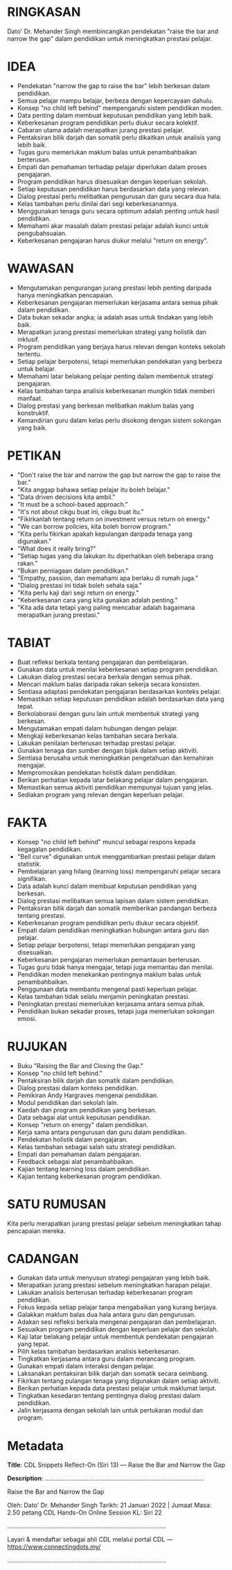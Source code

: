 # RINGKASAN
Dato' Dr. Mehander Singh membincangkan pendekatan "raise the bar and narrow the gap" dalam pendidikan untuk meningkatkan prestasi pelajar.

# IDEA
- Pendekatan "narrow the gap to raise the bar" lebih berkesan dalam pendidikan.
- Semua pelajar mampu belajar, berbeza dengan kepercayaan dahulu.
- Konsep "no child left behind" mempengaruhi sistem pendidikan moden.
- Data penting dalam membuat keputusan pendidikan yang lebih baik.
- Keberkesanan program pendidikan perlu diukur secara kolektif.
- Cabaran utama adalah merapatkan jurang prestasi pelajar.
- Pentaksiran bilik darjah dan somatik perlu dikaitkan untuk analisis yang lebih baik.
- Tugas guru memerlukan maklum balas untuk penambahbaikan berterusan.
- Empati dan pemahaman terhadap pelajar diperlukan dalam proses pengajaran.
- Program pendidikan harus disesuaikan dengan keperluan sekolah.
- Setiap keputusan pendidikan harus berdasarkan data yang relevan.
- Dialog prestasi perlu melibatkan pengurusan dan guru secara dua hala.
- Kelas tambahan perlu dinilai dari segi keberkesanannya.
- Menggunakan tenaga guru secara optimum adalah penting untuk hasil pendidikan.
- Memahami akar masalah dalam prestasi pelajar adalah kunci untuk pengubahsuaian.
- Keberkesanan pengajaran harus diukur melalui "return on energy".

# WAWASAN
- Mengutamakan pengurangan jurang prestasi lebih penting daripada hanya meningkatkan pencapaian.
- Keberkesanan pengajaran memerlukan kerjasama antara semua pihak dalam pendidikan.
- Data bukan sekadar angka; ia adalah asas untuk tindakan yang lebih baik.
- Merapatkan jurang prestasi memerlukan strategi yang holistik dan inklusif.
- Program pendidikan yang berjaya harus relevan dengan konteks sekolah tertentu.
- Setiap pelajar berpotensi, tetapi memerlukan pendekatan yang berbeza untuk belajar.
- Memahami latar belakang pelajar penting dalam membentuk strategi pengajaran.
- Kelas tambahan tanpa analisis keberkesanan mungkin tidak memberi manfaat.
- Dialog prestasi yang berkesan melibatkan maklum balas yang konstruktif.
- Kemandirian guru dalam kelas perlu disokong dengan sistem sokongan yang baik.

# PETIKAN
- "Don't raise the bar and narrow the gap but narrow the gap to raise the bar."
- "Kita anggap bahawa setiap pelajar itu boleh belajar."
- "Data driven decisions kita ambil."
- "It must be a school-based approach."
- "It's not about cikgu buat ini, cikgu buat itu."
- "Fikirkanlah tentang return on investment versus return on energy."
- "We can borrow policies, kita boleh borrow program."
- "Kita perlu fikirkan apakah kepulangan daripada tenaga yang digunakan."
- "What does it really bring?"
- "Setiap tugas yang dia lakukan itu diperhatikan oleh beberapa orang rakan."
- "Bukan perniagaan dalam pendidikan."
- "Empathy, passion, dan memahami apa berlaku di rumah juga."
- "Dialog prestasi ini tidak boleh sehala saja."
- "Kita perlu kaji dari segi return on energy."
- "Keberkesanan cara yang kita gunakan adalah penting."
- "Kita ada data tetapi yang paling mencabar adalah bagaimana merapatkan jurang prestasi."

# TABIAT
- Buat refleksi berkala tentang pengajaran dan pembelajaran.
- Gunakan data untuk menilai keberkesanan setiap program pendidikan.
- Lakukan dialog prestasi secara berkala dengan semua pihak.
- Mencari maklum balas daripada rakan sekerja secara konsisten.
- Sentiasa adaptasi pendekatan pengajaran berdasarkan konteks pelajar.
- Memastikan setiap keputusan pendidikan adalah berdasarkan data yang tepat.
- Berkolaborasi dengan guru lain untuk membentuk strategi yang berkesan.
- Mengutamakan empati dalam hubungan dengan pelajar.
- Mengkaji keberkesanan kelas tambahan secara berkala.
- Lakukan penilaian berterusan terhadap prestasi pelajar.
- Gunakan tenaga dan sumber dengan bijak dalam setiap aktiviti.
- Sentiasa berusaha untuk meningkatkan pengetahuan dan kemahiran mengajar.
- Mempromosikan pendekatan holistik dalam pendidikan.
- Berikan perhatian kepada latar belakang pelajar dalam pengajaran.
- Memastikan semua aktiviti pendidikan mempunyai tujuan yang jelas.
- Sediakan program yang relevan dengan keperluan pelajar.

# FAKTA
- Konsep "no child left behind" muncul sebagai respons kepada kegagalan pendidikan.
- "Bell curve" digunakan untuk menggambarkan prestasi pelajar dalam statistik.
- Pembelajaran yang hilang (learning loss) mempengaruhi pelajar secara signifikan.
- Data adalah kunci dalam membuat keputusan pendidikan yang berkesan.
- Dialog prestasi melibatkan semua lapisan dalam sistem pendidikan.
- Pentaksiran bilik darjah dan somatik memberikan pandangan berbeza tentang prestasi.
- Keberkesanan program pendidikan perlu diukur secara objektif.
- Empati dalam pendidikan meningkatkan hubungan antara guru dan pelajar.
- Setiap pelajar berpotensi, tetapi memerlukan pengajaran yang disesuaikan.
- Keberkesanan pengajaran memerlukan pemantauan berterusan.
- Tugas guru tidak hanya mengajar, tetapi juga memantau dan menilai.
- Pendidikan moden menekankan pentingnya maklum balas untuk penambahbaikan.
- Penggunaan data membantu mengenal pasti keperluan pelajar.
- Kelas tambahan tidak selalu menjamin peningkatan prestasi.
- Peningkatan prestasi memerlukan kerjasama antara semua pihak.
- Pendidikan bukan sekadar proses, tetapi juga memerlukan sokongan emosi.

# RUJUKAN
- Buku "Raising the Bar and Closing the Gap."
- Konsep "no child left behind."
- Pentaksiran bilik darjah dan somatik dalam pendidikan.
- Dialog prestasi dalam konteks pendidikan.
- Pemikiran Andy Hargraves mengenai pendidikan.
- Modul pendidikan dari sekolah lain.
- Kaedah dan program pendidikan yang berkesan.
- Data sebagai alat untuk keputusan pendidikan.
- Konsep "return on energy" dalam pendidikan.
- Kerja sama antara pengurusan dan guru dalam pendidikan.
- Pendekatan holistik dalam pengajaran.
- Kelas tambahan sebagai salah satu strategi pendidikan.
- Empati dan pemahaman dalam pengajaran.
- Feedback sebagai alat penambahbaikan.
- Kajian tentang learning loss dalam pendidikan.
- Kajian tentang keberkesanan program pendidikan.

# SATU RUMUSAN
Kita perlu merapatkan jurang prestasi pelajar sebelum meningkatkan tahap pencapaian mereka.

# CADANGAN
- Gunakan data untuk menyusun strategi pengajaran yang lebih baik.
- Merapatkan jurang prestasi sebelum meningkatkan harapan pelajar.
- Lakukan analisis berterusan terhadap keberkesanan program pendidikan.
- Fokus kepada setiap pelajar tanpa mengabaikan yang kurang berjaya.
- Galakkan maklum balas dua hala antara guru dan pengurusan.
- Adakan sesi refleksi berkala mengenai pengajaran dan pembelajaran.
- Sesuaikan program pendidikan dengan keperluan pelajar dan sekolah.
- Kaji latar belakang pelajar untuk membentuk pendekatan pengajaran yang tepat.
- Pilih kelas tambahan berdasarkan analisis keberkesanan.
- Tingkatkan kerjasama antara guru dalam merancang program.
- Gunakan empati dalam interaksi dengan pelajar.
- Laksanakan pentaksiran bilik darjah dan somatik secara seimbang.
- Fikirkan tentang pulangan tenaga yang digunakan dalam setiap aktiviti.
- Berikan perhatian kepada data prestasi pelajar untuk maklumat lanjut.
- Tingkatkan kesedaran tentang pentingnya dialog prestasi dalam pendidikan.
- Jalin kerjasama dengan sekolah lain untuk pertukaran modul dan program.

# Metadata
**Title**: CDL Snippets Reflect-On (Siri 13) — Raise the Bar and Narrow the Gap

**Description**: ...........................................................................................

Raise the Bar and Narrow the Gap 

Oleh: Dato' Dr. Mehander Singh
Tarikh: 21 Januari 2022   |   Jumaat
Masa: 2.50 petang
CDL Hands-On Online Session KL: Siri 22

...........................................................................................

Layari & mendaftar sebagai ahli CDL melalui portal CDL — https://www.connectingdots.my/

...........................................................................................